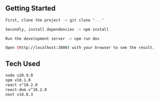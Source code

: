 ## Getting Started

```bash
First, clone the project -> git clone "..."

Secondly, install dependencies -> npm install

Run the development server -> npm run dev

Open (http://localhost:3000) with your browser to see the result.

```

## Tech Used

```bash
node v20.9.0
npm v10.1.0
react v^18.2.0
react-dom v^18.2.0
next v14.0.3
```
